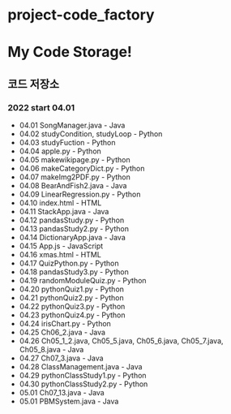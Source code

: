 # project-code_factory
# My Code Storage!
## 코드 저장소
### 2022 start 04.01
- 04.01 SongManager.java - Java
- 04.02 studyCondition, studyLoop - Python
- 04.03 studyFuction - Python
- 04.04 apple.py - Python
- 04.05 makewikipage.py - Python
- 04.06 makeCategoryDict.py - Python
- 04.07 makeImg2PDF.py - Python
- 04.08 BearAndFish2.java - Java
- 04.09 LinearRegression.py - Python
- 04.10 index.html - HTML
- 04.11 StackApp.java - Java
- 04.12 pandasStudy.py - Python
- 04.13 pandasStudy2.py - Python
- 04.14 DictionaryApp.java - Java
- 04.15 App.js - JavaScript
- 04.16 xmas.html - HTML
- 04.17 QuizPython.py - Python
- 04.18 pandasStudy3.py - Python
- 04.19 randomModuleQuiz.py - Python
- 04.20 pythonQuiz1.py - Python
- 04.21 pythonQuiz2.py - Python
- 04.22 pythonQuiz3.py - Python
- 04.23 pythonQuiz4.py - Python
- 04.24 irisChart.py - Python
- 04.25 Ch06_2.java - Java
- 04.26 Ch05_1_2.java, Ch05_5.java, Ch05_6.java, Ch05_7.java, Ch05_8.java - Java
- 04.27 Ch07_3.java - Java
- 04.28 ClassManagement.java - Java
- 04.29 pythonClassStudy1.py - Python
- 04.30 pythonClassStudy2.py - Python
- 05.01 Ch07_13.java - Java
- 05.01 PBMSystem.java - Java
